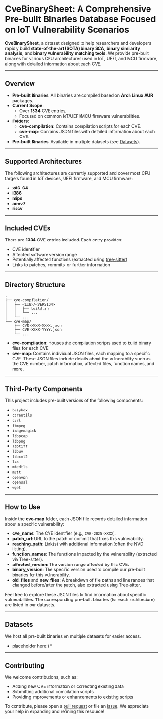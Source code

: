 # CveBinarySheet: A Comprehensive Pre-built Binaries Database Focused on IoT Vulnerability Scenarios

**CveBinarySheet**, a dataset designed to help researchers and developers rapidly build **state-of-the-art (SOTA) binary SCA**, **binary similarity analysis**, and **binary vulnerability matching tools**. We provide pre-built binaries for various CPU architectures used in IoT, UEFI, and MCU firmware, along with detailed information about each CVE.

---

## Overview

- **Pre-built Binaries**: All binaries are compiled based on **Arch Linux AUR** packages.
- **Current Scope**: 
  - Over **1334** CVE entries.
  - Focused on common IoT/UEFI/MCU firmware vulnerabilities.
- **Folders**:
  - **cve-compilation**: Contains compilation scripts for each CVE.
  - **cve-map**: Contains JSON files with detailed information about each CVE.
- **Pre-built Binaries**: Available in multiple datasets (see [Datasets](#datasets)).

---

## Supported Architectures

The following architectures are currently supported and cover most CPU targets found in IoT devices, UEFI firmware, and MCU firmware:

- **x86-64**
- **i386**
- **mips**
- **armv7**
- **riscv**

---

## Included CVEs

There are **1334** CVE entries included. Each entry provides:
- CVE identifier
- Affected software version range
- Potentially affected functions (extracted using [tree-sitter](https://tree-sitter.github.io/tree-sitter/))
- Links to patches, commits, or further information

---

## Directory Structure

```plaintext
.
├── cve-compilation/
│   ├── <LIB>/<VERSION>
│   │   ├── build.sh
│   │   └── ...
│   └── ...
└── cve-map/
    ├── CVE-XXXX-XXXX.json
    ├── CVE-XXXX-YYYY.json
    └── ...
```

- **cve-compilation**: Houses the compilation scripts used to build binary files for each CVE.
- **cve-map**: Contains individual JSON files, each mapping to a specific CVE. These JSON files include details about the vulnerability such as the CVE number, patch information, affected files, function names, and more.

---

## Third-Party Components

This project includes pre-built versions of the following components:

- `busybox`
- `coreutils`
- `curl`
- `ffmpeg`
- `imagemagick`
- `libpcap`
- `libpng`
- `libtiff`
- `libuv`
- `libxml2`
- `lua`
- `mbedtls`
- `mutt`
- `openvpn`
- `openssl`
- `wget`

---

## How to Use

Inside the **cve-map** folder, each JSON file records detailed information about a specific vulnerability:

- **cve_name**: The CVE identifier (e.g., `CVE-2025-XXXX`).
- **patch_url**: URL to the patch or commit that fixes this vulnerability.
- **reaching_path**: Link(s) with additional information (often the NVD listing).
- **function_names**: The functions impacted by the vulnerability (extracted via Tree-sitter).
- **affected_version**: The version range affected by this CVE.
- **binary_version**: The specific version used to compile our pre-built binaries for this vulnerability.
- **old_files** and **new_files**: A breakdown of file paths and line ranges that changed before/after the patch, also extracted using Tree-sitter.

Feel free to explore these JSON files to find information about specific vulnerabilities. The corresponding pre-built binaries (for each architecture) are listed in our datasets.

---

## Datasets

We host all pre-built binaries on multiple datasets for easier access.
* placeholder here:) *

---

## Contributing

We welcome contributions, such as:
- Adding new CVE information or correcting existing data
- Submitting additional compilation scripts
- Providing improvements or enhancements to existing scripts

To contribute, please open a [pull request](../../pulls) or file an [issue](../../issues). We appreciate your help in expanding and refining this resource!

